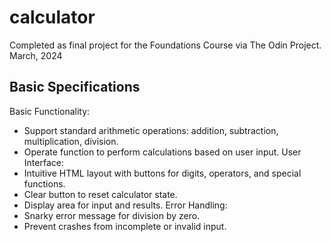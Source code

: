 # calculator
Completed as final project for the Foundations Course via The Odin Project. 
March, 2024
## Basic Specifications
Basic Functionality:
- Support standard arithmetic operations: addition, subtraction, multiplication, division.
- Operate function to perform calculations based on user input.
User Interface:
- Intuitive HTML layout with buttons for digits, operators, and special functions.
- Clear button to reset calculator state.
- Display area for input and results.
Error Handling:
- Snarky error message for division by zero.
- Prevent crashes from incomplete or invalid input.

